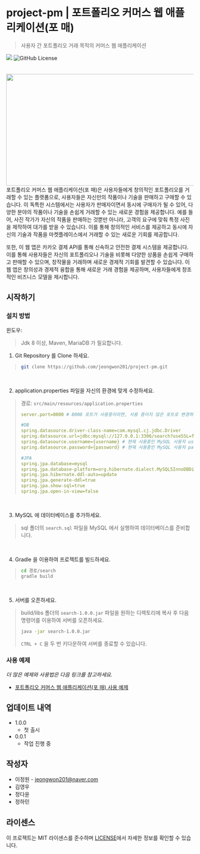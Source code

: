 # project-pm | 포트폴리오 커머스 웹 애플리케이션(포 매)
> 사용자 간 포트폴리오 거래 목적의 커머스 웹 애플리케이션

<div>
  <img src="https://img.shields.io/badge/pm-1.0.0 ver-blue"/>
  <img alt="GitHub License" src="https://img.shields.io/github/license/jeongwon201/project-pm">
</div>
<br />
<br />

<div align="center">
    <image src="portfolio_matching/src/main/webapp/resources/images/port_banner.png" style="float: left; width: 700px; height: 300px;"/>
</div>
<br />
      
포트폴리오 커머스 웹 애플리케이션(포 매)은 사용자들에게 창의적인 포트폴리오를 거래할 수 있는 플랫폼으로, 사용자들은 자신만의 작품이나 기술을 판매하고 구매할 수 있습니다. 
이 독특한 시스템에서는 사용자가 판매자이면서 동시에 구매자가 될 수 있어, 다양한 분야의 작품이나 기술을 손쉽게 거래할 수 있는 새로운 경험을 제공합니다. 
예를 들어, 사진 작가가 자신의 작품을 판매하는 것뿐만 아니라, 고객의 요구에 맞춰 특정 사진을 제작하여 대가를 받을 수 있습니다. 
이를 통해 창의적인 서비스를 제공하고 동시에 자신의 기술과 작품을 마켓플레이스에서 거래할 수 있는 새로운 기회를 제공합니다.  

또한, 이 웹 앱은 카카오 결제 API를 통해 신속하고 안전한 결제 시스템을 제공합니다. 
이를 통해 사용자들은 자신의 포트폴리오나 기술을 비롯해 다양한 상품을 손쉽게 구매하고 판매할 수 있으며, 창작물을 거래하며 새로운 경제적 기회를 발견할 수 있습니다. 
이 웹 앱은 창의성과 경제적 융합을 통해 새로운 거래 경험을 제공하며, 사용자들에게 창조적인 비즈니스 모델을 제시합니다.

## 시작하기

### 설치 방법

윈도우:
> Jdk 8 이상, Maven, MariaDB 가 필요합니다.
1. Git Repository 를 Clone 하세요.
> ```sh
> git clone https://github.com/jeongwon201/project-pm.git
> ```
<br />

2. application.properties 파일을 자신의 환경에 맞게 수정하세요.
> 경로: ```src/main/resources/application.properties```
> ```yaml
> server.port=8000 # 8000 포트가 사용중이라면, 사용 중이지 않은 포트로 변경하세요.
> 
> #DB
> spring.datasource.driver-class-name=com.mysql.cj.jdbc.Driver
> spring.datasource.url=jdbc:mysql://127.0.0.1:3306/search?useSSL=false
> spring.datasource.username={username} # 현재 사용중인 MySQL 사용자 username 으로 변경하세요.
> spring.datasource.password={password} # 현재 사용중인 MySQL 사용자 password 으로 변경하세요.
> 
> #JPA
> spring.jpa.database=mysql
> spring.jpa.database-platform=org.hibernate.dialect.MySQL5InnoDBDialect
> spring.jpa.hibernate.ddl-auto=update
> spring.jpa.generate-ddl=true
> spring.jpa.show-sql=true
> spring.jpa.open-in-view=false
> ```
<br />

3. MySQL 에 데이터베이스를 추가하세요.
> sql 폴더의 ```search.sql``` 파일을 MySQL 에서 실행하여 데이터베이스를 준비합니다.
<br />

4. Gradle 을 이용하여 프로젝트를 빌드하세요.
> ```sh
> cd 경로/search
> gradle build
> ```
<br />

5. 서버를 오픈하세요.
> build/libs 폴더의 ```search-1.0.0.jar``` 파일을 원하는 디렉토리에 복사 후 다음 명령어를 이용하여 서버를 오픈하세요.
> 
> ```sh
> java -jar search-1.0.0.jar
> ```
> 
> ```CTRL + C``` 을 두 번 키다운하여 서버를 종료할 수 있습니다.  


### 사용 예제

_더 많은 예제와 사용법은 다음 링크를 참고하세요._

- <a href="https://github.com/jeongwon201/project-pm/blob/main/readme/usage.md" target="_blank">포트폴리오 커머스 웹 애플리케이션(포 매) 사용 예제</a>

## 업데이트 내역

* 1.0.0
    * 첫 출시
* 0.0.1
    * 작업 진행 중

## 작성자
- 이정원 - jeongwon201@naver.com
- 김영우
- 정다윤
- 정하민

## 라이센스

이 프로젝트는 MIT 라이센스를 준수하며 <a href="https://github.com/jeongwon201/project-pm/blob/main/LICENSE" target="_blank">LICENSE</a>에서 자세한 정보를 확인할 수 있습니다.

<!-- Markdown link & img dfn's -->
[npm-image]: https://img.shields.io/npm/v/datadog-metrics.svg?style=flat-square
[npm-url]: https://npmjs.org/package/datadog-metrics
[npm-downloads]: https://img.shields.io/npm/dm/datadog-metrics.svg?style=flat-square
[travis-image]: https://img.shields.io/travis/dbader/node-datadog-metrics/master.svg?style=flat-square
[travis-url]: https://travis-ci.org/dbader/node-datadog-metrics
[wiki]: https://github.com/yourname/yourproject/wiki
